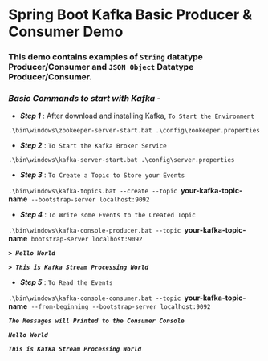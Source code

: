 # Spring Boot Kafka Basic Producer & Consumer Demo

### This demo contains examples of `String` datatype Producer/Consumer and `JSON Object` Datatype Producer/Consumer.

### **_Basic Commands to start with Kafka -_**

- **_Step 1_** : After download and installing Kafka, `To Start the Environment`

`.\bin\windows\zookeeper-server-start.bat .\config\zookeeper.properties`

- **_Step 2_** : `To Start the Kafka Broker Service`

`.\bin\windows\kafka-server-start.bat .\config\server.properties`

- **_Step 3_** : `To Create a Topic to Store your Events`

`.\bin\windows\kafka-topics.bat --create --topic `**your-kafka-topic-name**` --bootstrap-server localhost:9092`

- **_Step 4_** : `To Write some Events to the Created Topic`

`.\bin\windows\kafka-console-producer.bat --topic `**your-kafka-topic-name**` bootstrap-server localhost:9092`

**_`> Hello World`_**

**_`> This is Kafka Stream Processing World`_**

- **_Step 5_** : `To Read the Events`

`.\bin\windows\kafka-console-consumer.bat --topic `**your-kafka-topic-name**` --from-beginning --bootstrap-server localhost:9092`

**_`The Messages will Printed to the Consumer Console`_**

**_`Hello World`_**

**_`This is Kafka Stream Processing World`_**
